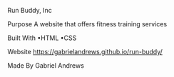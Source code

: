 Run Buddy, Inc

Purpose
A website that offers fitness training services

Built With
•HTML
•CSS

Website
https://gabrielandrews.github.io/run-buddy/

Made By
Gabriel Andrews
